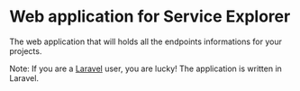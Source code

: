 # Web application for Service Explorer

The web application that will holds all the endpoints informations for your projects.

Note: If you are a [Laravel](https://laravel.com/) user, you are lucky! The application is written in Laravel.
